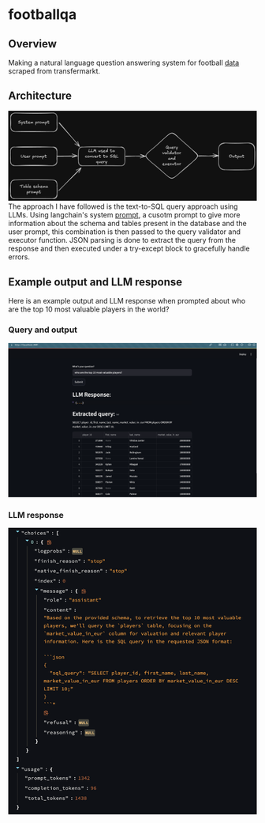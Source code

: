 # footballqa

## Overview
Making a natural language question answering system for football [data](https://www.kaggle.com/datasets/davidcariboo/player-scores) scraped from transfermarkt.

## Architecture
![Architecture diagram for the task](img/architecture_diagram.png)
The approach I have followed is the text-to-SQL query approach using LLMs. Using langchain's system [prompt](https://smith.langchain.com/hub/langchain-ai/sql-agent-system-prompt), a cusotm prompt to give more information about the schema and tables present in the database and the user prompt, this combination is then passed to the query validator and executor function. JSON parsing is done to extract the query from the response and then executed under a try-except block to gracefully handle errors.

## Example output and LLM response
Here is an example output and LLM response when prompted about who are the top 10 most valuable players in the world?

### Query and output
![sample_query_output_screenshot](img/sample_query_output_screenshot.png)

### LLM response
![llm_response screenshot](img/llm_output_screenshot.png)